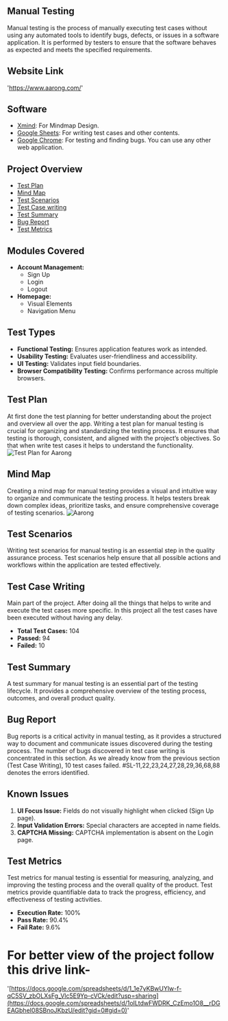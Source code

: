 ## Manual Testing
Manual testing is the process of manually executing test cases without using any automated tools to identify bugs, defects, or issues in a software application. It is performed by testers to ensure that the software behaves as expected and meets the specified requirements.

## Website Link 
'https://www.aarong.com/'

## Software
- [Xmind](https://www.xmind.net/): For Mindmap Design.
- [Google Sheets](https://workspace.google.com/products/sheets/): For writing test cases and other contents.
- [Google Chrome](https://www.google.com/chrome/): For testing and finding bugs. You can use any other web application.

## Project Overview
- [Test Plan](#test-plan)
- [Mind Map](#mind-map)
- [Test Scenarios](#test-scenarios)
- [Test Case writing](#test-case-writing)
- [Test Summary](#test-summary)
- [Bug Report](#bug-report)
- [Test Metrics](#test-metrics)

## Modules Covered
- **Account Management:**  
  - Sign Up  
  - Login  
  - Logout  
- **Homepage:**  
  - Visual Elements  
  - Navigation Menu  

## Test Types
- **Functional Testing:** Ensures application features work as intended.  
- **Usability Testing:** Evaluates user-friendliness and accessibility.  
- **UI Testing:** Validates input field boundaries.  
- **Browser Compatibility Testing:** Confirms performance across multiple browsers.

## Test Plan
At first done the test planning for better understanding about the project and overview all over the app. Writing a test plan for manual testing is crucial for organizing and standardizing the testing process. It ensures that testing is thorough, consistent, and aligned with the project’s objectives.  So that when write test cases it helps to understand the functionality.
![Test Plan for Aarong](https://github.com/user-attachments/assets/00b8e3d4-2538-449f-b88c-c7a35799fd02)

## Mind Map
Creating a mind map for manual testing provides a visual and intuitive way to organize and communicate the testing process. It helps testers break down complex ideas, prioritize tasks, and ensure comprehensive coverage of testing scenarios.
![Aarong](https://github.com/user-attachments/assets/88c5d4f5-829e-40c5-bab2-3ae343339a64)

## Test Scenarios
Writing test scenarios for manual testing is an essential step in the quality assurance process. Test scenarios help ensure that all possible actions and workflows within the application are tested effectively.

## Test Case Writing
Main part of the project. After doing all the things that helps to write and execute the test cases more specific. In this project all the test cases have been executed without having any delay. 
- **Total Test Cases:** 104  
- **Passed:** 94  
- **Failed:** 10
 
## Test Summary
A test summary for manual testing is an essential part of the testing lifecycle. It provides a comprehensive overview of the testing process, outcomes, and overall product quality.

## Bug Report
Bug reports is a critical activity in manual testing, as it provides a structured way to document and communicate issues discovered during the testing process. The number of bugs discovered in test case writing is concentrated in this section. As we already know from the previous section (Test Case Writing), 10 test cases failed. #SL-11,22,23,24,27,28,29,36,68,88 denotes the errors identified.
## Known Issues
1. **UI Focus Issue:** Fields do not visually highlight when clicked (Sign Up page).  
2. **Input Validation Errors:** Special characters are accepted in name fields.  
3. **CAPTCHA Missing:** CAPTCHA implementation is absent on the Login page.

## Test Metrics
Test metrics for manual testing is essential for measuring, analyzing, and improving the testing process and the overall quality of the product. Test metrics provide quantifiable data to track the progress, efficiency, and effectiveness of testing activities.
- **Execution Rate:** 100%  
- **Pass Rate:** 90.4%  
- **Fail Rate:** 9.6%

# For better view of the project follow this drive link-
'[https://docs.google.com/spreadsheets/d/1_1e7yKBwUYlw-f-qC5SV_zbOLXsFg_Vlc5E9Yp-cVCk/edit?usp=sharing](https://docs.google.com/spreadsheets/d/1oILtdwFWDRK_CzEmo1O8__rDGEAGbheI08SBnoJKbzU/edit?gid=0#gid=0)'

